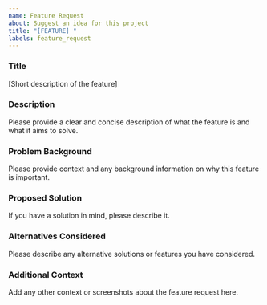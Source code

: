 ```yaml
---
name: Feature Request
about: Suggest an idea for this project
title: "[FEATURE] "
labels: feature_request
---
```


### Title
[Short description of the feature]

### Description
Please provide a clear and concise description of what the feature is and what it aims to solve.

### Problem Background
Please provide context and any background information on why this feature is important.

### Proposed Solution
If you have a solution in mind, please describe it.

### Alternatives Considered
Please describe any alternative solutions or features you have considered.

### Additional Context
Add any other context or screenshots about the feature request here.
